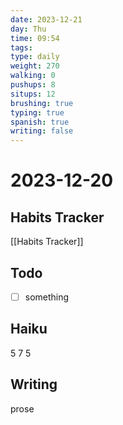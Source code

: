 ```yaml
---
date: 2023-12-21
day: Thu
time: 09:54
tags: 
type: daily
weight: 270
walking: 0
pushups: 8
situps: 12
brushing: true
typing: true
spanish: true
writing: false
---
```

# 2023-12-20

## Habits Tracker
[[Habits Tracker]]

## Todo
- [ ] something 
## Haiku
5
7
5
## Writing
prose